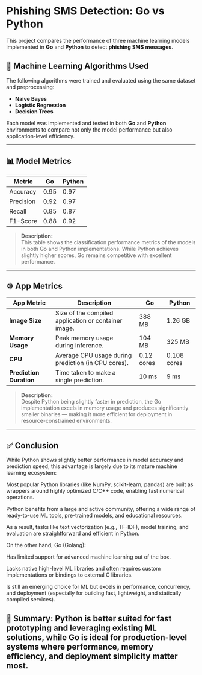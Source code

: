 # Phishing SMS Detection: Go vs Python

This project compares the performance of three machine learning models implemented in **Go** and **Python** to detect **phishing SMS messages**.

## 🧠 Machine Learning Algorithms Used

The following algorithms were trained and evaluated using the same dataset and preprocessing:

- **Naive Bayes**
- **Logistic Regression**
- **Decision Trees**

Each model was implemented and tested in both **Go** and **Python** environments to compare not only the model performance but also application-level efficiency.

---

## 📊 Model Metrics

| **Metric**   | **Go** | **Python** |
|--------------|--------|------------|
| Accuracy     | 0.95   | 0.97       |
| Precision    | 0.92   | 0.97       |
| Recall       | 0.85   | 0.87       |
| F1-Score     | 0.88   | 0.92       |

> **Description:**  
> This table shows the classification performance metrics of the models in both Go and Python implementations. While Python achieves slightly higher scores, Go remains competitive with excellent performance.

---

## ⚙️ App Metrics

| **App Metric**        | **Description**                                                              | **Go**     | **Python** |
|-----------------------|-------------------------------------------------------------------------------|------------|------------|
| **Image Size**        | Size of the compiled application or container image.                         | 388 MB     | 1.26 GB    |
| **Memory Usage**      | Peak memory usage during inference.                                          | 104 MB     | 325 MB     |
| **CPU**               | Average CPU usage during prediction (in CPU cores).                          | 0.12 cores | 0.108 cores|
| **Prediction Duration** | Time taken to make a single prediction.                                      | 10 ms      | 9 ms       |

> **Description:**  
> Despite Python being slightly faster in prediction, the Go implementation excels in memory usage and produces significantly smaller binaries — making it more efficient for deployment in resource-constrained environments.

---

## ✅ Conclusion

While Python shows slightly better performance in model accuracy and prediction speed, this advantage is largely due to its mature machine learning ecosystem:

Most popular Python libraries (like NumPy, scikit-learn, pandas) are built as wrappers around highly optimized C/C++ code, enabling fast numerical operations.

Python benefits from a large and active community, offering a wide range of ready-to-use ML tools, pre-trained models, and educational resources.

As a result, tasks like text vectorization (e.g., TF-IDF), model training, and evaluation are straightforward and efficient in Python.

On the other hand, Go (Golang):

Has limited support for advanced machine learning out of the box.

Lacks native high-level ML libraries and often requires custom implementations or bindings to external C libraries.

Is still an emerging choice for ML but excels in performance, concurrency, and deployment (especially for building fast, lightweight, and statically compiled services).

🧠 Summary:
Python is better suited for fast prototyping and leveraging existing ML solutions, while Go is ideal for production-level systems where performance, memory efficiency, and deployment simplicity matter most.
---